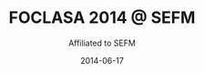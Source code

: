 ---
title: FOCLASA 2014 @ SEFM
subtitle: Affiliated to SEFM
summary: __PC Chair__ - International Workshop on Coordination and Self-adaptativeness of Software Applications
# authors:
# - joseproenca
tags: []
categories: []
date: "2014-06-17"
# lastMod: "2014-09-05T00:00:00Z"
featured: false
draft: false

# Featured image
# To use, add an image named `featured.jpg/png` to your page's folder. 
image:
  caption: ""
  focal_point: ""

# Projects (optional).
#   Associate this post with one or more of your projects.
#   Simply enter your project's folder or file name without extension.
#   E.g. `projects = ["internal-project"]` references 
#   `content/project/deep-learning/index.md`.
#   Otherwise, set `projects = []`.
projects: []

# Optional external URL for project (replaces project detail page).
external_link: http://foclasa14.lcc.uma.es
---